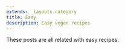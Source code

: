 ```yaml
---
extends: _layouts.category
title: Easy
description: Easy vegan recipes
---
```


These posts are all related with easy recipes.
